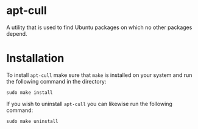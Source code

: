 # apt-cull

A utility that is used to find Ubuntu packages on which no other packages depend.

# Installation

To install `apt-cull` make sure that `make` is installed on your system and run the following 
command in the directory:

```shell
sudo make install
```

If you wish to uninstall `apt-cull` you can likewise run the following command:

```shell
sudo make uninstall
```
